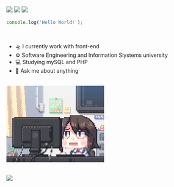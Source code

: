 ##
<div> 
  <a href="https://www.instagram.com/ivmetzker" target="_blank"><img src="https://img.shields.io/badge/-Instagram-%23E4405F?style=for-the-badge&logo=instagram&logoColor=white" target="_blank"></a>
  <a href = "mailto:ivnymetzker@gmail.com"><img src="https://img.shields.io/badge/-Gmail-%23333?style=for-the-badge&logo=gmail&logoColor=white" target="_blank"></a>
  <a href="https://www.linkedin.com/in/ivny-metzker-509880251" target="_blank"><img src="https://img.shields.io/badge/-LinkedIn-%230077B5?style=for-the-badge&logo=linkedin&logoColor=white" target="_blank"></a> 
</div>

```javascript
console.log('Hello World!');
```
<br>

- 🛸 I currently work with front-end
- ⚙  Software Engineering and Information Siystems university
- 💻 Studying  mySQL and PHP
- 💬 Ask me about anything

<br>

<div>
  <img height="200em" src="gif-code.gif">
</div>

##

<p>
  <a href="https://skillicons.dev">
    <img src="https://skillicons.dev/icons?i=php,mysql,docker,react,js,ts,html,css,sass,styledcomponents,git" />
  </a>
</p>
